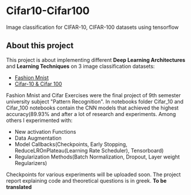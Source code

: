# Cifar10-Cifar100
Image classification for CIFAR-10, CIFAR-100 datasets using tensorflow

## About this project

This project is about implementing different **Deep Learning Architectures** and **Learning Techniques** on 3 image classification datasets:
  - [Fashion Mnist](https://github.com/zalandoresearch/fashion-mnist)
  - [Cifar-10 & Cifar 100](https://www.cs.toronto.edu/~kriz/cifar.html)

Fashion Mnist and Cifar Exercises were the final project of 9th semester university subject "Pattern Recognition".
In notebooks folder Cifar_10 and Cifar_100 notebooks contain the CNN models that achieved the highest accuracy(89.93% and  after a lot of research and experiments. Among others I experimented with:
  - New activation Functions
  - Data Augmentation
  - Model Callbacks(Checkpoints, Early Stopping, ReduceLROnPlateau(Learning Rate Scheduler), Tensorboard)
  - Regularization Methods(Batch Normalization, Dropout, Layer weight Regularizers)

Checkpoints for various experiments will be uploaded soon.
The project report explaining code and theoretical questions is in greek. **To be translated** 

